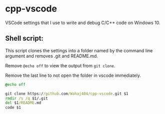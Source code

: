 # cpp-vscode

VSCode settings that I use to write and debug C/C++ code on Windows 10.

## Shell script:

This script clones the settings into a folder named by the command line argument and removes .git and README.md.

Remove `@echo off` to view the output from `git clone`.

Remove the last line to not open the folder in vscode immediately.

```cmd
@echo off

git clone https://github.com/Wahaj404/cpp-vscode.git $1
rmdir /s /q $1/.git
del $1/README.md
code $1
```
